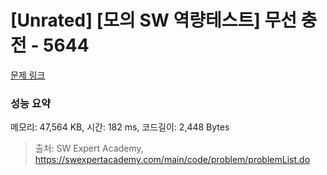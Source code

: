 # [Unrated] [모의 SW 역량테스트] 무선 충전 - 5644 

[문제 링크](https://swexpertacademy.com/main/code/problem/problemDetail.do?contestProbId=AWXRDL1aeugDFAUo) 

### 성능 요약

메모리: 47,564 KB, 시간: 182 ms, 코드길이: 2,448 Bytes



> 출처: SW Expert Academy, https://swexpertacademy.com/main/code/problem/problemList.do